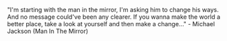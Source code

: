"I'm starting with the man in the mirror, I'm asking him to change his ways.
 And no message could've been any clearer.
 If you wanna make the world a better place, take a look at yourself and then make a change..."
	 - Michael Jackson (Man In The Mirror) 
